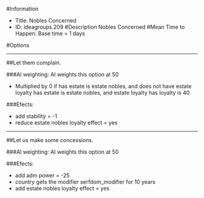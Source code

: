 #Information
 - Title: Nobles Concerned
 - ID: ideagroups.209
#Description
Nobles Concerned
#Mean Time to Happen:
Base time = 1 days

#Options

___
##Let them complain.

###AI weighting:
AI weights this option at 50
 - Multiplied by 0 if has estate is estate nobles, and does not have estate loyalty has estate is estate nobles, and estate loyalty has loyalty is 40


###Efects:<ul><li>add stability = -1</li><li>reduce estate nobles loyalty effect = yes</li></ul>

___
##Let us make some concessions.

###AI weighting:
AI weights this option at 50


###Efects:<ul><li>add adm power = -25</li><li>country gets the modifier serfdom_modifier for 10 years</li><li>add estate nobles loyalty effect = yes</li></ul>

